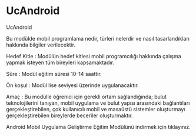 # UcAndroid
UcAndroid

Bu modülde mobil programlama nedir, türleri nelerdir ve nasıl tasarlandıkları hakkında bilgiler verilecektir.

Hedef Kitle : Modülün hedef kitlesi mobil programcılığı hakkında çalışma yapmak isteyen tüm bireyleri kapsamaktadır.

Süre : Modül eğitim süresi 10-14 saattir.

Ön koşul : Modül lise seviyesi üzerinde uygulanacaktır.

Amaç : Bu modülle öğrenici için gerekli ortam sağlandığında; bulut teknolojilerini tanıyan, mobil uygulama ve bulut yapısı arasındaki bağlantıları gerçekleştirebilen, çok kullanıcılı mobil ve masaüstü sistemler oluşturmayı gerçekleştirebilen bireylerde beceriler oluşturmaktır.

Android Mobil Uygulama Geliştirme Eğitim Modülünü indirmek için tıklayınız.
